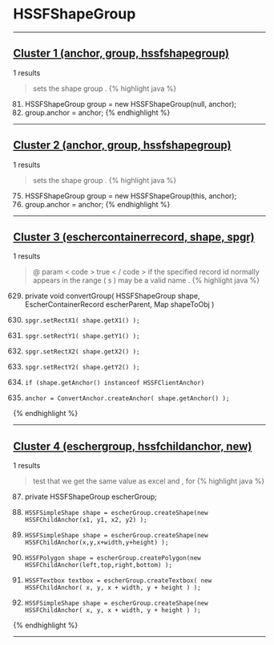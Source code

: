 # HSSFShapeGroup

***

## [Cluster 1 (anchor, group, hssfshapegroup)](./1)
1 results
> sets the shape group . 
{% highlight java %}
81. HSSFShapeGroup group = new HSSFShapeGroup(null, anchor);
82. group.anchor = anchor;
{% endhighlight %}

***

## [Cluster 2 (anchor, group, hssfshapegroup)](./2)
1 results
> sets the shape group . 
{% highlight java %}
75. HSSFShapeGroup group = new HSSFShapeGroup(this, anchor);
76. group.anchor = anchor;
{% endhighlight %}

***

## [Cluster 3 (eschercontainerrecord, shape, spgr)](./3)
1 results
> @ param < code > true < / code > if the specified record id normally appears in the range ( s ) may be a valid name . 
{% highlight java %}
629. private void convertGroup( HSSFShapeGroup shape, EscherContainerRecord escherParent, Map shapeToObj )
645.     spgr.setRectX1( shape.getX1() );
646.     spgr.setRectY1( shape.getY1() );
647.     spgr.setRectX2( shape.getX2() );
648.     spgr.setRectY2( shape.getY2() );
653.     if (shape.getAnchor() instanceof HSSFClientAnchor)
662.     anchor = ConvertAnchor.createAnchor( shape.getAnchor() );
{% endhighlight %}

***

## [Cluster 4 (eschergroup, hssfchildanchor, new)](./4)
1 results
> test that we get the same value as excel and , for 
{% highlight java %}
87. private HSSFShapeGroup escherGroup;
235.     HSSFSimpleShape shape = escherGroup.createShape(new HSSFChildAnchor(x1, y1, x2, y2) );
243.     HSSFSimpleShape shape = escherGroup.createShape(new HSSFChildAnchor(x,y,x+width,y+height) );
257.     HSSFPolygon shape = escherGroup.createPolygon(new HSSFChildAnchor(left,top,right,bottom) );
311.     HSSFTextbox textbox = escherGroup.createTextbox( new HSSFChildAnchor( x, y, x + width, y + height ) );
369.     HSSFSimpleShape shape = escherGroup.createShape(new HSSFChildAnchor( x, y, x + width, y + height ) );
{% endhighlight %}

***

